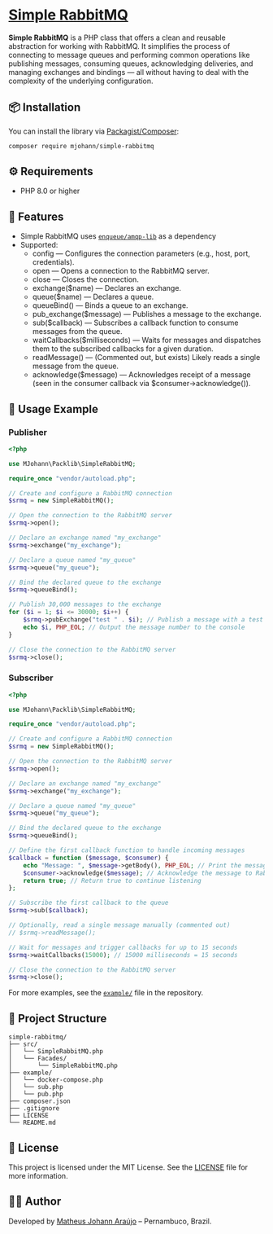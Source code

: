 # [Simple RabbitMQ](https://github.com/matheusjohannaraujo/simple-rabbitmq)

**Simple RabbitMQ** is a PHP class that offers a clean and reusable abstraction for working with RabbitMQ. It simplifies the process of connecting to message queues and performing common operations like publishing messages, consuming queues, acknowledging deliveries, and managing exchanges and bindings — all without having to deal with the complexity of the underlying configuration.

## 📦 Installation

You can install the library via [Packagist/Composer](https://packagist.org/packages/mjohann/simple-rabbitmq):

```bash
composer require mjohann/simple-rabbitmq
```

## ⚙️ Requirements

- PHP 8.0 or higher

## 🚀 Features

- Simple RabbitMQ uses [`enqueue/amqp-lib`](https://packagist.org/packages/enqueue/amqp-lib) as a dependency
- Supported:
    - config — Configures the connection parameters (e.g., host, port, credentials).
    - open — Opens a connection to the RabbitMQ server.
    - close — Closes the connection.
    - exchange($name) — Declares an exchange.
    - queue($name) — Declares a queue.
    - queueBind() — Binds a queue to an exchange.
    - pub_exchange($message) — Publishes a message to the exchange.
    - sub($callback) — Subscribes a callback function to consume messages from the queue.
    - waitCallbacks($milliseconds) — Waits for messages and dispatches them to the subscribed callbacks for a given duration.
    - readMessage() — (Commented out, but exists) Likely reads a single message from the queue.
    - acknowledge($message) — Acknowledges receipt of a message (seen in the consumer callback via $consumer->acknowledge()).

## 🧪 Usage Example

### Publisher
```php
<?php

use MJohann\Packlib\SimpleRabbitMQ;

require_once "vendor/autoload.php";

// Create and configure a RabbitMQ connection
$srmq = new SimpleRabbitMQ();

// Open the connection to the RabbitMQ server
$srmq->open();

// Declare an exchange named "my_exchange"
$srmq->exchange("my_exchange");

// Declare a queue named "my_queue"
$srmq->queue("my_queue");

// Bind the declared queue to the exchange
$srmq->queueBind();

// Publish 30,000 messages to the exchange
for ($i = 1; $i <= 30000; $i++) {
    $srmq->pubExchange("test " . $i); // Publish a message with a test string
    echo $i, PHP_EOL; // Output the message number to the console
}

// Close the connection to the RabbitMQ server
$srmq->close();

```

### Subscriber
```php
<?php

use MJohann\Packlib\SimpleRabbitMQ;

require_once "vendor/autoload.php";

// Create and configure a RabbitMQ connection
$srmq = new SimpleRabbitMQ();

// Open the connection to the RabbitMQ server
$srmq->open();

// Declare an exchange named "my_exchange"
$srmq->exchange("my_exchange");

// Declare a queue named "my_queue"
$srmq->queue("my_queue");

// Bind the declared queue to the exchange
$srmq->queueBind();

// Define the first callback function to handle incoming messages
$callback = function ($message, $consumer) {
    echo "Message: ", $message->getBody(), PHP_EOL; // Print the message content
    $consumer->acknowledge($message); // Acknowledge the message to RabbitMQ
    return true; // Return true to continue listening
};

// Subscribe the first callback to the queue
$srmq->sub($callback);

// Optionally, read a single message manually (commented out)
// $srmq->readMessage();

// Wait for messages and trigger callbacks for up to 15 seconds
$srmq->waitCallbacks(15000); // 15000 milliseconds = 15 seconds

// Close the connection to the RabbitMQ server
$srmq->close();
```

For more examples, see the [`example/`](example/) file in the repository.

## 📁 Project Structure

```
simple-rabbitmq/
├── src/
│   └── SimpleRabbitMQ.php
│   └── Facades/
│       └── SimpleRabbitMQ.php
├── example/
│   └── docker-compose.php
│   └── sub.php
│   └── pub.php
├── composer.json
├── .gitignore
├── LICENSE
└── README.md
```

## 📄 License

This project is licensed under the MIT License. See the [LICENSE](LICENSE) file for more information.

## 👨‍💻 Author

Developed by [Matheus Johann Araújo](https://github.com/matheusjohannaraujo) – Pernambuco, Brazil.

